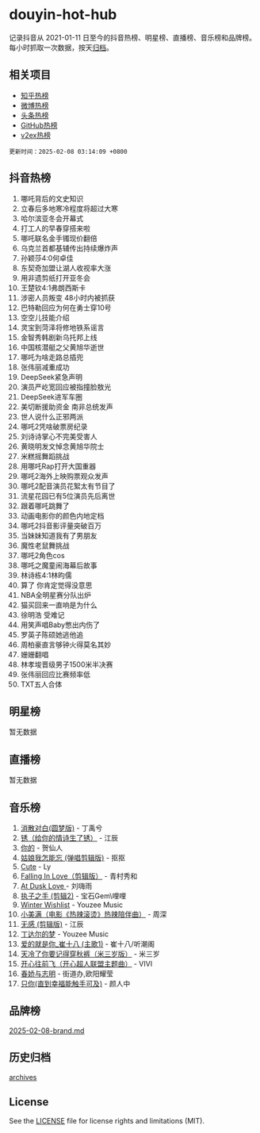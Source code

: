 # douyin-hot-hub

记录抖音从 2021-01-11 日至今的抖音热榜、明星榜、直播榜、音乐榜和品牌榜。每小时抓取一次数据，按天[归档](archives)。

## 相关项目

- [知乎热榜](https://github.com/lonnyzhang423/zhihu-hot-hub)
- [微博热榜](https://github.com/lonnyzhang423/weibo-hot-hub)
- [头条热榜](https://github.com/lonnyzhang423/toutiao-hot-hub)
- [GitHub热榜](https://github.com/lonnyzhang423/github-hot-hub)
- [v2ex热榜](https://github.com/lonnyzhang423/v2ex-hot-hub)


`更新时间：2025-02-08 03:14:09 +0800`

## 抖音热榜

1. 哪吒背后的文史知识
1. 立春后多地寒冷程度将超过大寒
1. 哈尔滨亚冬会开幕式
1. 打工人的早春穿搭来啦
1. 哪吒联名金手镯现价翻倍
1. 乌克兰首都基辅传出持续爆炸声
1. 孙颖莎4:0何卓佳
1. 东契奇加盟让湖人收视率大涨
1. 用非遗剪纸打开亚冬会
1. 王楚钦4:1弗朗西斯卡
1. 涉密人员叛变 48小时内被抓获
1. 巴特勒回应为何在勇士穿10号
1. 空空儿技能介绍
1. 灵宝到菏泽将修地铁系谣言
1. 金智秀韩剧新乌托邦上线
1. 中国核潜艇之父黄旭华逝世
1. 哪吒为啥走路总插兜
1. 张伟丽减重成功
1. DeepSeek紧急声明
1. 演员严屹宽回应被指撞脸敖光
1. DeepSeek进军车圈
1. 美切断援助资金 南非总统发声
1. 世人说什么正邪两派
1. 哪吒2凭啥破票房纪录
1. 刘诗诗掌心不完美受害人
1. 黄晓明发文悼念黄旭华院士
1. 米糕摇舞蹈挑战
1. 用哪吒Rap打开大国重器
1. 哪吒2海外上映购票观众发声
1. 哪吒2配音演员花絮太有节目了
1. 流星花园已有5位演员先后离世
1. 跟着哪吒跳舞了
1. 动画电影你的颜色内地定档
1. 哪吒2抖音影评量突破百万
1. 当妹妹知道我有了男朋友
1. 魔性老鼠舞挑战
1. 哪吒2角色cos
1. 哪吒之魔童闹海幕后故事
1. 林诗栋4:1林昀儒
1. 算了 你肯定觉得没意思
1. NBA全明星赛分队出炉
1. 猫买回来一直响是为什么
1. 徐明浩 受难记
1. 用笑声唱Baby憋出内伤了
1. 罗英子陈硕她逃他追
1. 周柏豪直言够钟火得莫名其妙
1. 姗姗翻唱
1. 林孝埈晋级男子1500米半决赛
1. 张伟丽回应比赛频率低
1. TXT五人合体

## 明星榜

暂无数据

## 直播榜

暂无数据

## 音乐榜

1. [消散对白(圆梦版)](https://sf5-hl-cdn-tos.douyinstatic.com/obj/tos-cn-ve-2774/og4jB5I5IizzoZVAAAzWgBMAsMDWoArfwBOiFs) - 丁禹兮
1. [锈（给你的情诗生了锈）](https://sf5-hl-cdn-tos.douyinstatic.com/obj/tos-cn-ve-2774/o8a1PBtVqIYbPEGK6e5A4egedVMdm3fCIz6bbE) - 江辰
1. [你的](https://sf5-hl-cdn-tos.douyinstatic.com/obj/tos-cn-ve-2774/oYuIeKf42jB7sEV6B2upMdpYAgfrQWj0FeRegh) - 贺仙人
1. [姑娘我怎能忘 (弹唱剪辑版)](https://sf5-hl-cdn-tos.douyinstatic.com/obj/tos-cn-ve-2774/okamwrBGEMz6illuEofAsMV4yzF5tVWbBiA5AI) - 抠抠
1. [Cute](https://sf5-hl-cdn-tos.douyinstatic.com/obj/tos-cn-ve-2774/o4IbIzHWKAAB4wsS5qMBRiiAlEBGTpQRNfFvuo) - Ly
1. [Falling In Love（剪辑版）](https://sf5-hl-cdn-tos.douyinstatic.com/obj/tos-cn-ve-2774/o8ajpA8zzgBPahbBIO8AcKGBLJezFCRd1wfP9f) - 青村秀和
1. [ At Dusk  Love ](https://sf5-hl-cdn-tos.douyinstatic.com/obj/tos-cn-ve-2774/o8CrpCf5CaYgI4ZrtQgMQAFEfuGqNnRSDQAPBc) - 刘嗨雨
1. [执子之手 (剪辑2)](https://sf5-hl-cdn-tos.douyinstatic.com/obj/tos-cn-ve-2774/oUoZLQjCc31XzqsBnBQUNgeKtYPBcgbFDwtfcu) - 宝石Gem\哩哩
1. [Winter Wishlist](https://sf5-hl-cdn-tos.douyinstatic.com/obj/tos-cn-ve-2774/oIIgUOeamCFCVAzxN6MFRLIBlLGpUqQxeeHrLE) - Youzee Music
1. [小美满（电影《热辣滚烫》热辣陪伴曲）](https://sf5-hl-cdn-tos.douyinstatic.com/obj/tos-cn-ve-2774/o0GAn2lSgfZIDUgtevCGDQYnFg4CwnrBaxbTZL) - 周深
1. [无感 (剪辑版)](https://sf5-hl-cdn-tos.douyinstatic.com/obj/tos-cn-ve-2774/o0eIsUzJBDlQaQFC5OFlgbMEZC1TFYBftOBn6p) - 江辰
1. [丁达尔的梦](https://sf5-hl-cdn-tos.douyinstatic.com/obj/tos-cn-ve-2774/oMU3WirUZBVQkAC9ccG5P2IQirziZM2RTInUY) - Youzee Music
1. [爱的就是你_崔十八 (主歌1)](https://sf5-hl-cdn-tos.douyinstatic.com/obj/tos-cn-ve-2774/oI5BO5DhFZ6UTcNCnZaOCBLtZ7WIMQGfgnXf5E) - 崔十八/听潮阁
1. [天冷了你要记得穿秋裤（米三岁版）](https://sf5-hl-cdn-tos.douyinstatic.com/obj/tos-cn-ve-2774/oQlIwVIDWiZ6BQilAorS7MA0AgCkQDvcZAdm1) - 米三岁
1. [开心往前飞（开心超人联盟主题曲）](https://sf6-cdn-tos.douyinstatic.com/obj/tos-cn-ve-2774/9d8fb7c82cf1421fb93a9fe925275e0a) - VIVI
1. [春娇与志明](https://sf5-hl-cdn-tos.douyinstatic.com/obj/tos-cn-ve-2774/e530d8fceb7044b39707d7f9ff54add1) - 街道办,欧阳耀莹
1. [只你(直到幸福能触手可及)](https://sf5-hl-cdn-tos.douyinstatic.com/obj/tos-cn-ve-2774/o0lBkRDzFTeaVSUz3ZZSCBVtZ5DIMQGfgmEAuE) - 颜人中

## 品牌榜

[2025-02-08-brand.md](archives/2025-02-08-brand.md)

## 历史归档

[archives](archives)

## License

See the [LICENSE](LICENSE) file for license rights and limitations (MIT).
